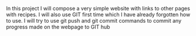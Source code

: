 In this project I will compose a very simple website with links to other pages with recipes. 
I will also use GIT first time which I have already forgotten how to use. 
I will try to use git push and git commit commands to commit any progress made on the webpage to GIT hub
